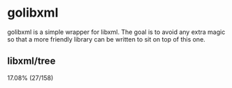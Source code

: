 # golibxml

golibxml is a simple wrapper for libxml. The goal is to avoid any extra magic so that a more friendly library can be written to sit on top of this one.

## libxml/tree

17.08% (27/158)
